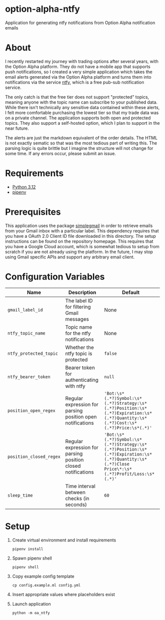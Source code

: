 # option-alpha-ntfy
Application for generating ntfy notifications from Option Alpha notification emails


# About

I recently restarted my journey with trading options after several years, with the Option Alpha platform. They do not have a mobile app that supports push notifications, so I created a very simple application which takes the email alerts generated via the Option Alpha platform and turns them into notifications via the service [ntfy](https://ntfy.sh/), which is  a free pub-sub notification service.

The only catch is that the free tier does not support "protected" topics, meaning anyone with the topic name can subscribe to your published data. While there isn't technically any sensitive data contained within these alerts, I felt more comfortable purchasing the lowest tier so that my trade data was on a private channel. The application supports both open and protected topics. They also support a self-hosted option, which I plan to support in the near future.

The alerts are just the markdown equivalent of the order details. The HTML is not exactly sematic so that was the most tedious part of writing this. The parsing logic is quite brittle but I imagine the structure will not change for some time. If any errors occur, please submit an issue.

# Requirements
- [Python 3.12](https://www.python.org/downloads/release/python-3125/)
- [pipenv](https://pipenv.pypa.io/en/latest/)

# Prerequisites

This application uses the package [simplegmail](https://github.com/jeremyephron/simplegmail) in order to retrieve emails from your Gmail inbox with a particular label. This dependency requires that you have a OAuth 2.0 Client ID file downloaded in this directory. The setup instructions can be found on the repository homepage. This requires that you have a Google Cloud account, which is somewhat tedious to setup from scratch if you are not already using the platform. In the future, I may stop using Gmail specific APIs and support any arbitrary email client.

# Configuration Variables

| Name                    | Description                                                 | Default                                                                 |
|-------------------------|-------------------------------------------------------------|-------------------------------------------------------------------------|
| `gmail_label_id`         | The label ID for filtering Gmail messages                   | None                                                                   |
| `ntfy_topic_name`        | Topic name for the ntfy notifications                       | None                                                                   |
| `ntfy_protected_topic`   | Whether the ntfy topic is protected                         | `false`                                                                 |
| `ntfy_bearer_token`      | Bearer token for authenticating with ntfy                   | `null`                                                                  |
| `position_open_regex`    | Regular expression for parsing position open notifications  | `'Bot:\s*(.*?)Symbol:\s*(.*?)Strategy:\s*(.*?)Position:\s*(.*?)Expiration:\s*(.*?)Quantity:\s*(.*?)Cost:\s*(.*?)Price:\s*(.*)'` |
| `position_closed_regex`  | Regular expression for parsing position closed notifications| `'Bot:\s*(.*?)Symbol:\s*(.*?)Strategy:\s*(.*?)Position:\s*(.*?)Expiration:\s*(.*?)Quantity:\s*(.*?)Close Price\*:\s*(.*?)Profit/Loss:\s*(.*)'` |
| `sleep_time`             | Time interval between checks (in seconds)                   | `60`                                                                    |



# Setup
1. Create virtual environment and install requirements
    
    `pipenv install`
2. Spawn pipenv shell

    `pipenv shell`
3. Copy example config template

    `cp config.example.ml config.yml`

4. Insert appropriate values where placeholders exist

5. Launch application

    `python -m oa_ntfy`
